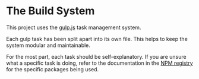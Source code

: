 # The Build System

This project uses the [gulp.js](http://http://gulpjs.com/) task management system.

Each gulp task has been split apart into its own file. This helps to keep the system modular and maintainable.

For the most part, each task should be self-explanatory. If you are unsure what a specific task is doing, refer to the 
documentation in the [NPM registry](http://npmjs.org/) for the specific packages being used.
